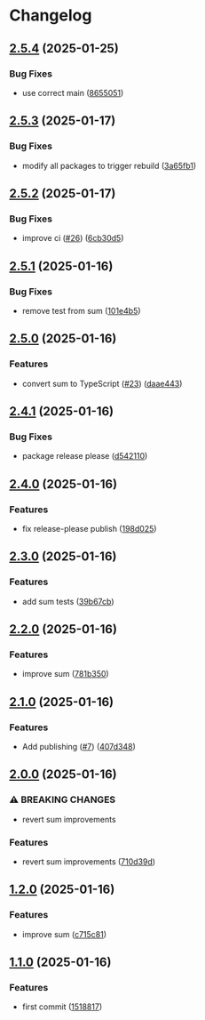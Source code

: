 # Changelog

## [2.5.4](https://github.com/jmaver-plume/release-please-monorepo-example/compare/sum-v2.5.3...sum-v2.5.4) (2025-01-25)


### Bug Fixes

* use correct main ([8655051](https://github.com/jmaver-plume/release-please-monorepo-example/commit/86550511e38bf899a462914b4c117e00b38142e4))

## [2.5.3](https://github.com/jmaver-plume/release-please-monorepo-example/compare/sum-v2.5.2...sum-v2.5.3) (2025-01-17)


### Bug Fixes

* modify all packages to trigger rebuild ([3a65fb1](https://github.com/jmaver-plume/release-please-monorepo-example/commit/3a65fb100299197de86037fbb67e35152d8354b6))

## [2.5.2](https://github.com/jmaver-plume/release-please-monorepo-example/compare/sum-v2.5.1...sum-v2.5.2) (2025-01-17)


### Bug Fixes

* improve ci ([#26](https://github.com/jmaver-plume/release-please-monorepo-example/issues/26)) ([6cb30d5](https://github.com/jmaver-plume/release-please-monorepo-example/commit/6cb30d5c35f1723e83f8da7454832b191e30c074))

## [2.5.1](https://github.com/jmaver-plume/release-please-monorepo-example/compare/sum-v2.5.0...sum-v2.5.1) (2025-01-16)


### Bug Fixes

* remove test from sum ([101e4b5](https://github.com/jmaver-plume/release-please-monorepo-example/commit/101e4b594accae5cd8bb8d9cc5d76ed4b5adf80f))

## [2.5.0](https://github.com/jmaver-plume/release-please-monorepo-example/compare/sum-v2.4.1...sum-v2.5.0) (2025-01-16)


### Features

* convert sum to TypeScript ([#23](https://github.com/jmaver-plume/release-please-monorepo-example/issues/23)) ([daae443](https://github.com/jmaver-plume/release-please-monorepo-example/commit/daae4431264843ddbcc56023e70fb3b4835d8813))

## [2.4.1](https://github.com/jmaver-plume/release-please-monorepo-example/compare/sum-v2.4.0...sum-v2.4.1) (2025-01-16)


### Bug Fixes

* package release please ([d542110](https://github.com/jmaver-plume/release-please-monorepo-example/commit/d5421106622cae5fc155efc8a79f3f2b12fdcf4c))

## [2.4.0](https://github.com/jmaver-plume/release-please-monorepo-example/compare/sum-v2.3.0...sum-v2.4.0) (2025-01-16)


### Features

* fix release-please publish ([198d025](https://github.com/jmaver-plume/release-please-monorepo-example/commit/198d025ef4fc4f8f9d191d2724d00125fdd1dac3))

## [2.3.0](https://github.com/jmaver-plume/release-please-monorepo-example/compare/sum-v2.2.0...sum-v2.3.0) (2025-01-16)


### Features

* add sum tests ([39b67cb](https://github.com/jmaver-plume/release-please-monorepo-example/commit/39b67cb87dd2271f68340d1a03c0efe67496a8d5))

## [2.2.0](https://github.com/jmaver-plume/release-please-monorepo-example/compare/sum-v2.1.0...sum-v2.2.0) (2025-01-16)


### Features

* improve sum ([781b350](https://github.com/jmaver-plume/release-please-monorepo-example/commit/781b350b73ae660c489c9f8d49f7c01cd5da598f))

## [2.1.0](https://github.com/jmaver-plume/release-please-monorepo-example/compare/sum-v2.0.0...sum-v2.1.0) (2025-01-16)


### Features

* Add publishing ([#7](https://github.com/jmaver-plume/release-please-monorepo-example/issues/7)) ([407d348](https://github.com/jmaver-plume/release-please-monorepo-example/commit/407d3488582dee5e38659b88fd8e233361608bbc))

## [2.0.0](https://github.com/jmaver-plume/release-please-monorepo-example/compare/sum-v1.2.0...sum-v2.0.0) (2025-01-16)


### ⚠ BREAKING CHANGES

* revert sum improvements

### Features

* revert sum improvements ([710d39d](https://github.com/jmaver-plume/release-please-monorepo-example/commit/710d39d2ef11468ad3866b8ee33b1ef027dba220))

## [1.2.0](https://github.com/jmaver-plume/release-please-monorepo-example/compare/sum-v1.1.0...sum-v1.2.0) (2025-01-16)


### Features

* improve sum ([c715c81](https://github.com/jmaver-plume/release-please-monorepo-example/commit/c715c81bb09269b870b7332f726b8a679fdb659b))

## [1.1.0](https://github.com/jmaver-plume/release-please-monorepo-example/compare/sum-v1.0.0...sum-v1.1.0) (2025-01-16)


### Features

* first commit ([1518817](https://github.com/jmaver-plume/release-please-monorepo-example/commit/1518817522d3af167ced327ebd75c8a1e653103f))
